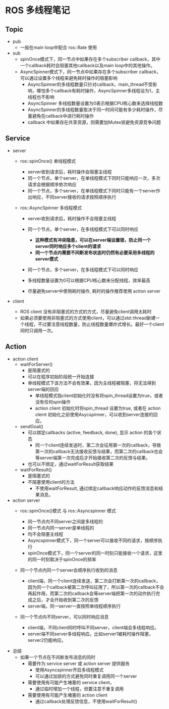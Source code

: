 # ROS 多线程笔记

## Topic

* pub
  * 一般在main loop中配合 ros::Rate 使用
* sub
  * spinOnce模式下，同一节点中如果存在多个subscriber callback，其中一个callback耗时会阻塞其他callback以及main loop中的其他操作。
  * AsyncSpinner模式下，同一节点中如果存在多个subscriber callback，可以通过设置多个线程来避免耗时操作的阻塞影响
    * AsyncSpinner的多线程数量只针对callback，main_thread不受影响，哪怕多个callback有耗时操作，AsyncSpinner多线程设为1，主线程也不影响
    * AsyncSpinner 多线程数量设置为0表示根据CPU核心数来选择线程数
    * AsyncSpinner的多线程数量取决于同一时间可能有多少耗时操作，尽量避免在callback中进行耗时操作
    * callback 中如果存在共享资源，则需要加Mutex锁避免资源竞争问题



## Service

* server
  
  * ros::spinOnce() 单线程模式
    * server收到请求后，耗时操作会阻塞主线程
    * 同一个节点，单个server，在单线程模式下同时只能响应一次，多次请求会根据顺序依次响应
    * 同一个节点，多个server，在单线程模式下同时只能有一个server作出响应，不同server接收的请求按照顺序执行
  
  
  * ros::AsyncSpinner 多线程模式
    * server收到请求后，耗时操作不会阻塞主线程
    * 同一个节点，单个server，在多线程模式下可以同时响应 
        * **这种模式有冲突隐患，可以在server端设置锁，防止同一个server同时响应多个client的请求**
        * **同一个节点内需要不间断发布状态时仍然有必要采用多线程的server模式**
  
    * 同一个节点，多个server，在多线程模式下可以同时响应
    * 多线程数量设置为0可以根据CPU核心数来分配线程，效率最高
    * 尽量避免server中使用耗时操作, 耗时的操作推荐使用 action server
  
* client
  * ROS client 没有非阻塞式的方式的方式，尽量避免client调用太耗时
  * 如果必须要使用非阻塞式的方式使用client，可以通过std::thread新建一个线程，不过要注意线程数量，防止线程数量爆炸式增长。最好一个client同时只调用一次。



## Action

* action client
  * waitForServer()
    * 是阻塞式的
    * 可以在程序初始阶段统一开始连接
    * 单线程模式下该方法不会有效果，因为主线程被阻塞，将无法得到server端的回应
      * 单线程模式指client初始化时没有将spin_thread设置为true，或者没有任何spin操作
      * action client 初始化时将spin_thread 设置为true, 或者在 action cleint 初始化之前使用Asycspinner，可以收到server连接的回应。
  * sendGoal()
    * 可以绑定callbacks (active, feedback, done), 显示 action 的各个状态
      * 同一个client连续发送时，第二次会征用第一次的callback，导致第一次的callback无法接收反馈与结果，而第二次的callback也会等server端第一次完成后才开始接收第二次的反馈与结果。
    * 也可以不绑定，通过waitForResult获取结果
  * waitForResult()
    * 是阻塞式的
    * 不阻塞使用client的方法
        * 不使用waitForResult, 通过绑定callback响应动作的反馈消息和结果消息。
* action server
  * ros::spinOnce()模式 与 ros::Asyncspinner 模式
      * 同一节点内不同server之间是多线程的
      * 同一节点内同一server是单线程的
      * 均不会阻塞主线程
      * Asyncspinner模式下，同一个server可以接收不同的请求，按顺序执行
      * spinOnce模式下，同一个server的同一时刻只能接收一个请求，这里的同一时刻取决于spinOnce的频率
  * 同一个节点内同一个server会顺序执行收到的消息
  
    * client端，同一个client连续发送，第二次会打断第一次的callback，因为同一个callback被第二次呼叫征用了，所以第一次的callback不会再起作用，而第二次的callback会等server端把第一次的动作执行完成之后，才会开始收到第二次的反馈
    * server端，同一server一直按照单线程顺序执行
  * 同一个节点内不同server，可以同时响应消息
  
    * client端，不同client同时呼叫不同server，client端会多线程响应。
    * server端不同server多线程响应。比如server1被耗时操作阻塞，server2仍能响应。



-   总结
    -   如果一个节点在不间断发布消息的同时
        -   需要作为 service server 或 action server 提供服务
            -   使用Asyncspinner开启多线程模式
            -   可以通过加锁的方式避免同时重复调用同一个server
        -   需要使用有可能产生堵塞的 service client，
            -   通过临时增加一个线程，但要注意不重复调用
        -   需要使用有可能产生堵塞的 action client
            -   通过callback处理反馈信息，不使用waitForResult()
